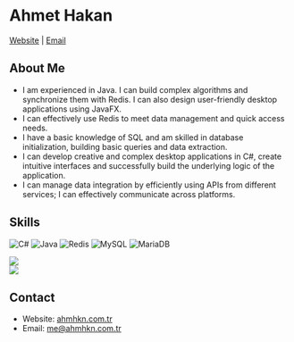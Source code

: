 # Ahmet Hakan

[Website](https://ahmhkn.com.tr) | [Email](mailto:me@ahmhkn.com.tr)

## About Me
* I am experienced in Java. I can build complex algorithms and synchronize them with Redis. I can also design user-friendly desktop applications using JavaFX.
* I can effectively use Redis to meet data management and quick access needs.
* I have a basic knowledge of SQL and am skilled in database initialization, building basic queries and data extraction.
* I can develop creative and complex desktop applications in C#, create intuitive interfaces and successfully build the underlying logic of the application.
* I can manage data integration by efficiently using APIs from different services; I can effectively communicate across platforms.

## Skills
![C#](https://img.shields.io/badge/c%23-%23239120.svg?style=for-the-badge&logo=c-sharp&logoColor=white) ![Java](https://img.shields.io/badge/java-%23ED8B00.svg?style=for-the-badge&logo=java&logoColor=white) ![Redis](https://img.shields.io/badge/redis-%23DD0031.svg?style=for-the-badge&logo=redis&logoColor=white) ![MySQL](https://img.shields.io/badge/mysql-%2300f.svg?style=for-the-badge&logo=mysql&logoColor=white) ![MariaDB](https://img.shields.io/badge/MariaDB-003545?style=for-the-badge&logo=mariadb&logoColor=white)

![](https://github-readme-streak-stats.herokuapp.com/?user=AhmHkn0&theme=dark&hide_border=false)<br/>
![](https://github-readme-stats.vercel.app/api/top-langs/?username=AhmHkn0&theme=dark&hide_border=false&include_all_commits=true&count_private=true&layout=compact)

## Contact
- Website: [ahmhkn.com.tr](https://ahmhkn.com.tr)
- Email: [me@ahmhkn.com.tr](mailto:me@ahmhkn.com.tr)



